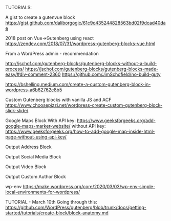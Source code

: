 TUTORIALS:

A gist to create a gutenvue block
https://gist.github.com/daliborgogic/61c9c435244828563bd02f9dcad40dae



2018 post on Vue->Gutenberg using react
https://zendev.com/2018/07/31/wordpress-gutenberg-blocks-vue.html

From a WordPress admin - recommendation

http://jschof.com/gutenberg-blocks/gutenberg-blocks-without-a-build-process/
https://jschof.com/gutenberg-blocks/gutenberg-blocks-made-easy/#div-comment-2360
https://github.com/JimSchofield/no-build-guty


https://bshelling.medium.com/create-a-custom-gutenberg-block-in-wordpress-a6b62762c8b5


Custom Gutenberg blocks with vanilla JS and ACF
https://www.choosepizzi.net/wordpress-create-custom-gutenberg-block-slick-slide/

Google Maps Block
With API key: https://www.geeksforgeeks.org/add-google-maps-marker-website/
without API key: https://www.geeksforgeeks.org/how-to-add-google-map-inside-html-page-without-using-api-key/

Output Address Block

Output Social Media Block

Output Video Block

Output Custom Author Block


wp-env
https://make.wordpress.org/core/2020/03/03/wp-env-simple-local-environments-for-wordpress/


TUTORIAL - March 10th
Going through this: https://github.com/WordPress/gutenberg/blob/trunk/docs/getting-started/tutorials/create-block/block-anatomy.md
